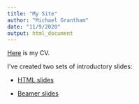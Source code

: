 ```yaml
---
title: "My Site"
author: "Michael Grantham"
date: "11/9/2020"
output: html_document
---
```



[Here](Michael_Grantham.pdf) is my CV.

I've created two sets of introductory slides:

- [HTML slides](slides.html)

- [Beamer slides](beamer_demo.pdf)
